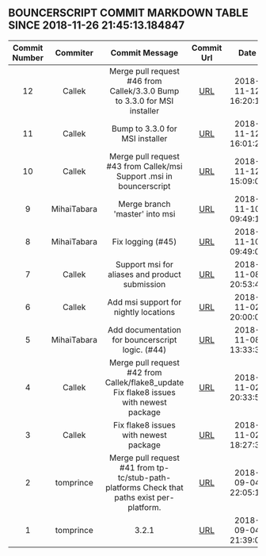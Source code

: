 ## BOUNCERSCRIPT COMMIT MARKDOWN TABLE SINCE 2018-11-26 21:45:13.184847

| Commit Number | Commiter | Commit Message | Commit Url | Date | 
|:---:|:----:|:----------------------------------:|:------:|:----:| 
|12|Callek|Merge pull request #46 from Callek/3.3.0  Bump to 3.3.0 for MSI installer|[URL](https://github.com/mozilla-releng/bouncerscript/commit/c3be67b9b8886f78514503b97ff055553fbe77f2)|2018-11-12 16:20:14
|11|Callek|Bump to 3.3.0 for MSI installer|[URL](https://github.com/mozilla-releng/bouncerscript/commit/14820782bf1f83eabfa396b036b60e78df596399)|2018-11-12 16:01:24
|10|Callek|Merge pull request #43 from Callek/msi  Support .msi in bouncerscript|[URL](https://github.com/mozilla-releng/bouncerscript/commit/3792c3106c05c09875cdf9634e6da305188a9b95)|2018-11-12 15:09:06
|9|MihaiTabara|Merge branch 'master' into msi|[URL](https://github.com/mozilla-releng/bouncerscript/commit/3409785ede3fa3a0377b8cee3e5bca3ab49757ed)|2018-11-10 09:49:19
|8|MihaiTabara|Fix logging (#45)|[URL](https://github.com/mozilla-releng/bouncerscript/commit/a88e5f643bd2671cc47c6240a2794d8d11a5d792)|2018-11-10 09:49:02
|7|Callek|Support msi for aliases and product submission|[URL](https://github.com/mozilla-releng/bouncerscript/commit/ce515b8a8bd853c39f3f87d848017b0c3e8b63e7)|2018-11-08 20:53:47
|6|Callek|Add msi support for nightly locations|[URL](https://github.com/mozilla-releng/bouncerscript/commit/a4f4426a5935e5c1267f7ba752df44ffda14dc12)|2018-11-02 20:00:05
|5|MihaiTabara|Add documentation for bouncerscript logic. (#44)|[URL](https://github.com/mozilla-releng/bouncerscript/commit/7c86c5cf2340ad691a43993dbc8e05e31f31e4ce)|2018-11-08 13:33:35
|4|Callek|Merge pull request #42 from Callek/flake8_update  Fix flake8 issues with newest package|[URL](https://github.com/mozilla-releng/bouncerscript/commit/bb85d6ac0677760b6f28082f13b4e9c065d8fbc1)|2018-11-02 20:33:51
|3|Callek|Fix flake8 issues with newest package|[URL](https://github.com/mozilla-releng/bouncerscript/commit/cffb0e05872cbfb3dd657a512e3fa4efa2429db9)|2018-11-02 18:27:30
|2|tomprince|Merge pull request #41 from tp-tc/stub-path-platforms   Check that paths exist per-platform.|[URL](https://github.com/mozilla-releng/bouncerscript/commit/89da29e5bd9ea8c5063f526b2c73e45159f2bdb8)|2018-09-04 22:05:15
|1|tomprince|3.2.1|[URL](https://github.com/mozilla-releng/bouncerscript/commit/3e8b26caf9477d8c56cdbd8fa9a886c079597695)|2018-09-04 21:39:08


